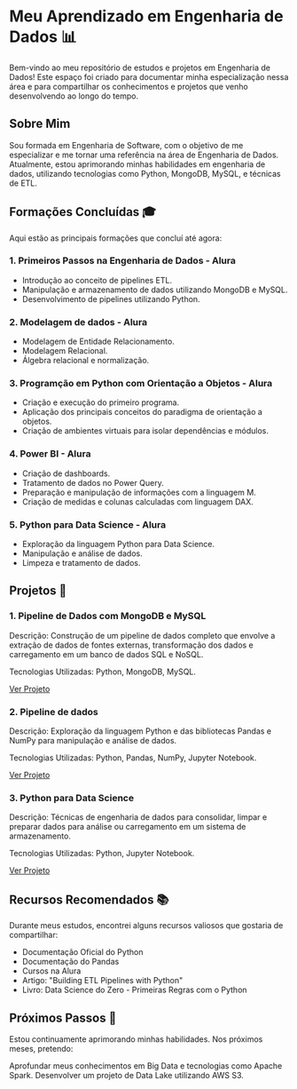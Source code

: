 # Meu Aprendizado em Engenharia de Dados 📊
Bem-vindo ao meu repositório de estudos e projetos em Engenharia de Dados! Este espaço foi criado para documentar minha especialização nessa área e para compartilhar os conhecimentos e projetos que venho desenvolvendo ao longo do tempo.

## Sobre Mim
Sou formada em Engenharia de Software, com o objetivo de me especializar e me tornar uma referência na área de Engenharia de Dados. Atualmente, estou aprimorando minhas habilidades em engenharia de dados, utilizando tecnologias como Python, MongoDB, MySQL, e técnicas de ETL.

## Formações Concluídas 🎓
Aqui estão as principais formações que concluí até agora:

### 1. Primeiros Passos na Engenharia de Dados - Alura
<ul>
  <li>Introdução ao conceito de pipelines ETL.</li>
  <li>Manipulação e armazenamento de dados utilizando MongoDB e MySQL.</li>
  <li>Desenvolvimento de pipelines utilizando Python.</li>
</ul>

### 2. Modelagem de dados - Alura
<ul>
  <li>Modelagem de Entidade Relacionamento.</li>
  <li>Modelagem Relacional.</li>
  <li>Álgebra relacional e normalização.</li>
</ul>

### 3. Programção em Python com Orientação a Objetos - Alura
<ul>
  <li>Criação e execução do primeiro programa.</li>
  <li>Aplicação dos principais conceitos do paradigma de orientação a objetos. </li>
  <li>Criação de ambientes virtuais para isolar dependências e módulos. </li>
</ul>

### 4. Power BI - Alura
<ul>
  <li>Criação de dashboards.</li>
  <li>Tratamento de dados no Power Query. </li>
  <li>Preparação e manipulação de informações com a linguagem  M. </li>
  <li>Criação de medidas e colunas calculadas com linguagem DAX. </li>
</ul>

### 5. Python para Data Science - Alura
<ul>
  <li>Exploração da linguagem Python para Data Science.</li>
  <li>Manipulação e análise de dados.</li>
  <li>Limpeza e tratamento de dados.</li>
</ul>

## Projetos 🚀
### 1. Pipeline de Dados com MongoDB e MySQL
   
<p>Descrição: Construção de um pipeline de dados completo que envolve a extração de dados de fontes externas, transformação dos dados e carregamento em um banco de dados SQL e NoSQL.</p>
<p>Tecnologias Utilizadas: Python, MongoDB, MySQL.</p>

[Ver Projeto](https://github.com/Mariana-Batista/Pipeline_MongoDB_SQL)

### 2. Pipeline de dados
   
<p>Descrição: Exploração da linguagem Python e das bibliotecas Pandas e NumPy para manipulação e análise de dados.</p>
<p>Tecnologias Utilizadas: Python, Pandas, NumPy, Jupyter Notebook.</p>

[Ver Projeto](https://github.com/Mariana-Batista/pipeline_dados_OO)

### 3. Python para Data Science
   
<p>Descrição: Técnicas de engenharia de dados para consolidar, limpar e preparar dados para análise ou carregamento em um sistema de armazenamento.</p>
<p>Tecnologias Utilizadas: Python, Jupyter Notebook.</p>

[Ver Projeto](https://github.com/Mariana-Batista/notebooks_python)

## Recursos Recomendados 📚
Durante meus estudos, encontrei alguns recursos valiosos que gostaria de compartilhar:

<ul>
  <li>Documentação Oficial do Python</li>
  <li>Documentação do Pandas</li>
  <li>Cursos na Alura</li>
  <li>Artigo: "Building ETL Pipelines with Python"</li>
  <li>Livro: Data Science do Zero - Primeiras Regras com o Python</li>
</ul>

## Próximos Passos 🚧
Estou continuamente aprimorando minhas habilidades. Nos próximos meses, pretendo:

Aprofundar meus conhecimentos em Big Data e tecnologias como Apache Spark.
Desenvolver um projeto de Data Lake utilizando AWS S3.
